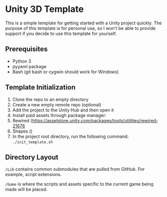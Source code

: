 # Unity 3D Template

This is a simple template for getting started with a Unity project quickly. The purpose of this template is for personal use, so I won't be able to provide support if you decide to use this template for yourself.

## Prerequisites
- Python 3
- pyyaml package
- Bash (git bash or cygwin should work for Windows)

## Template Initialization
1. Clone the repo to an empty directory
2. Create a new empty remote repo (optional)
3. Add the project to the Unity Hub and then open it
4. Install paid assets through package manager:
 1. Rewired (https://assetstore.unity.com/packages/tools/utilities/rewired-21676
 2. Shapes ()
5. In the project root directory, run the following command: `./init_template.sh`

## Directory Layout
`/Lib` contains common submodules that are pulled from GitHub. For example, script extensions.

`/Game` is where the scripts and assets specific to the current game being made will be placed.
